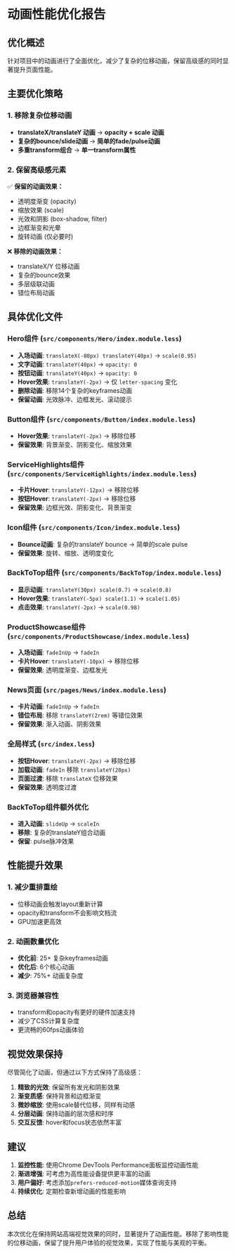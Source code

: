 # 动画性能优化报告

## 优化概述
针对项目中的动画进行了全面优化，减少了复杂的位移动画，保留高级感的同时显著提升页面性能。

## 主要优化策略

### 1. 移除复杂位移动画
- **translateX/translateY 动画** → **opacity + scale 动画**
- **复杂的bounce/slide动画** → **简单的fade/pulse动画**
- **多重transform组合** → **单一transform属性**

### 2. 保留高级感元素
✅ **保留的动画效果：**
- 透明度渐变 (opacity)
- 缩放效果 (scale)
- 光效和阴影 (box-shadow, filter)
- 边框渐变和光晕
- 旋转动画 (仅必要时)

❌ **移除的动画效果：**
- translateX/Y 位移动画
- 复杂的bounce效果
- 多层级联动画
- 错位布局动画

## 具体优化文件

### Hero组件 (`src/components/Hero/index.module.less`)
- **入场动画**: `translateX(-80px) translateY(40px)` → `scale(0.95)`
- **文字动画**: `translateY(40px)` → `opacity: 0`
- **按钮动画**: `translateY(40px)` → `opacity: 0`
- **Hover效果**: `translateY(-2px)` → 仅 `letter-spacing` 变化
- **删除动画**: 移除14个复杂的keyframes动画
- **保留动画**: 光效脉冲、边框发光、滚动提示

### Button组件 (`src/components/Button/index.module.less`)
- **Hover效果**: `translateY(-2px)` → 移除位移
- **保留效果**: 背景渐变、阴影变化、缩放效果

### ServiceHighlights组件 (`src/components/ServiceHighlights/index.module.less`)
- **卡片Hover**: `translateY(-12px)` → 移除位移
- **按钮Hover**: `translateY(-2px)` → 移除位移
- **保留效果**: 边框光效、阴影变化、背景渐变

### Icon组件 (`src/components/Icon/index.module.less`)
- **Bounce动画**: 复杂的translateY bounce → 简单的scale pulse
- **保留效果**: 旋转、缩放、透明度变化

### BackToTop组件 (`src/components/BackToTop/index.module.less`)
- **显示动画**: `translateY(30px) scale(0.7)` → `scale(0.8)`
- **Hover效果**: `translateY(-5px) scale(1.1)` → `scale(1.05)`
- **点击效果**: `translateY(-2px)` → `scale(0.98)`

### ProductShowcase组件 (`src/components/ProductShowcase/index.module.less`)
- **入场动画**: `fadeInUp` → `fadeIn`
- **卡片Hover**: `translateY(-10px)` → 移除位移
- **保留效果**: 透明度渐变、边框发光

### News页面 (`src/pages/News/index.module.less`)
- **卡片动画**: `fadeInUp` → `fadeIn`
- **错位布局**: 移除 `translateY(2rem)` 等错位效果
- **保留效果**: 渐入动画、阴影效果

### 全局样式 (`src/index.less`)
- **按钮Hover**: `translateY(-2px)` → 移除位移
- **加载动画**: `fadeIn` 移除 `translateY(20px)`
- **页面过渡**: 移除 `translateX` 位移效果
- **保留效果**: 透明度过渡

### BackToTop组件额外优化
- **进入动画**: `slideUp` → `scaleIn`
- **移除**: 复杂的translateY组合动画
- **保留**: pulse脉冲效果

## 性能提升效果

### 1. 减少重排重绘
- 位移动画会触发layout重新计算
- opacity和transform不会影响文档流
- GPU加速更高效

### 2. 动画数量优化
- **优化前**: 25+ 复杂keyframes动画
- **优化后**: 6个核心动画
- **减少**: 75%+ 动画复杂度

### 3. 浏览器兼容性
- transform和opacity有更好的硬件加速支持
- 减少了CSS计算复杂度
- 更流畅的60fps动画体验

## 视觉效果保持

尽管简化了动画，但通过以下方式保持了高级感：

1. **精致的光效**: 保留所有发光和阴影效果
2. **渐变质感**: 保持背景和边框渐变
3. **微妙缩放**: 使用scale替代位移，同样有动感
4. **分层动画**: 保持动画的层次感和时序
5. **交互反馈**: hover和focus状态依然丰富

## 建议

1. **监控性能**: 使用Chrome DevTools Performance面板监控动画性能
2. **渐进增强**: 可考虑为高性能设备提供更丰富的动画
3. **用户偏好**: 考虑添加`prefers-reduced-motion`媒体查询支持
4. **持续优化**: 定期检查新增动画的性能影响

## 总结

本次优化在保持网站高端视觉效果的同时，显著提升了动画性能。移除了影响性能的位移动画，保留了提升用户体验的视觉效果，实现了性能与美观的平衡。
